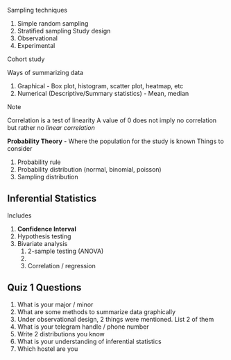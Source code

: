 Sampling techniques
1. Simple random sampling
2. Stratified sampling 
Study design 
1. Observational
2. Experimental

Cohort study

Ways of summarizing data
1. Graphical - Box plot, histogram, scatter plot, heatmap, etc
2. Numerical (Descriptive/Summary statistics) - Mean, median
>[!NOTE]
>Correlation is a test of linearity
>A value of 0 does not imply no correlation but rather no _linear correlation_

**Probability Theory** - Where the population for the study is known
Things to consider
1. Probability rule
2. Probability distribution (normal, binomial, poisson)
3. Sampling distribution

## Inferential Statistics
Includes 
1. **Confidence Interval**
2. Hypothesis testing
3. Bivariate analysis
    1. 2-sample testing (ANOVA)
    2. 
    3. Correlation / regression

## Quiz 1 Questions
1. What is your major / minor
2. What are some methods to summarize data graphically
3. Under observational design, 2 things were mentioned. List 2 of them
4. What is your telegram handle / phone number
5. Write 2 distributions you know
6. What is your understanding of inferential statistics
7. Which hostel are you
